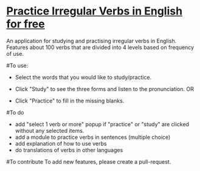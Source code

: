 # [Practice Irregular Verbs in English for free](https://margareti.github.io/irregular-verbs/)

An application for studying and practising irregular verbs in English.
Features about 100 verbs that are divided into 4 levels based on frequency of use.


#To use:
- Select the words that you would like to study/practice.

- Click "Study" to see the three forms and listen to the pronunciation. 
  OR
- Click "Practice" to fill in the missing blanks. 

#To do
- add "select 1 verb or more" popup if "practice" or "study" are clicked without any selected items.
- add a module to practice verbs in sentences (multiple choice)
- add explanation of how to use verbs
- do translations of verbs in other languages


#To contribute
To add new features, please create a pull-request.

